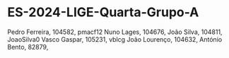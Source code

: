 # ES-2024-LIGE-Quarta-Grupo-A
Pedro Ferreira, 104582, pmacf12
Nuno Lages, 104676, 
João Silva, 104811, JoaoSilva0
Vasco Gaspar, 105231, vblcg
João Lourenço, 104632, 
António Bento, 82879, 
